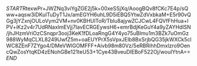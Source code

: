 $START$RtexwPr+JWZNq3viYgZGE2j5k+00xeSSjXq/AoogBQv8fCKc7E4p/sQww+aqsw3iDKuITuDyT1Jx/amEGYH6uhL9D5iEBQ5YtwZdVxbkaM+E5r90vQGg3jYZxnjOULoVym2VM+nv0KBHUlToR/Tblu8ajywZCJCwL4FQVfFhHua+lPV+iKz2v4r7UdRNaxlmEVjj7IavECRGEywsH6+emrBdjKeGuY4a9yZAYHdlSN/jhJHzmVriOzCSnqpr3ooj3KeK1fDLoaRngG4Y4yo75uBImu1m3BZk7uOmGz988WyMqCLXL8249UwfZ5m+oaEUYPrX5sVpxJElb8BxSrjbQG35jkWXCk5clWC8ZEnF7ZYgo4/DMeVWlGOMFFF+Aivb98m80Vz/5eRBRihhDmxlzro9OencQwZosYtqKD4zENohGBe121teU53+1Cye43BveuDIEBoF522Oj/wouIYtnA==$END$